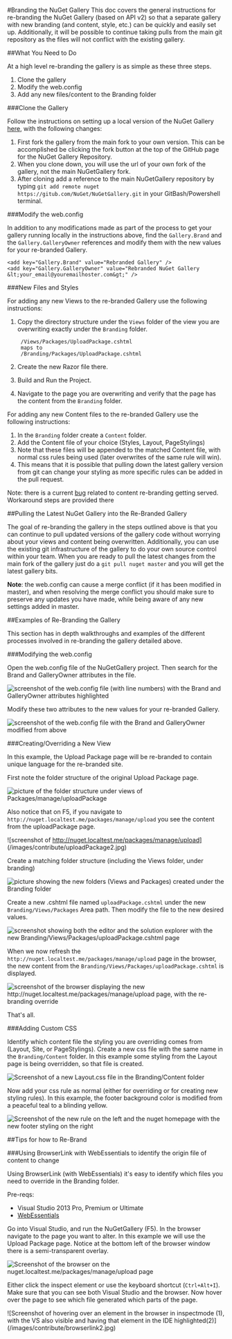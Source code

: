 #Branding the NuGet Gallery
This doc covers the general instructions for re-branding the NuGet Gallery (based on API v2) so that a separate gallery with new branding (and content, style, etc.) can be quickly and easily set up.  Additionally, it will be possible to continue taking pulls from the main git repository as the files will not conflict with the existing gallery.

##What You Need to Do

At a high level re-branding the gallery is as simple as these three steps.

1. Clone the gallery
2. Modify the web.config
3. Add any new files/content to the Branding folder

###Clone the Gallery

Follow the instructions on setting up a local version of the NuGet Gallery [here](https://github.com/NuGet/NuGetGallery/blob/master/README.markdown), with the following changes:

1. First fork the gallery from the main fork to your own version.  This can be accomplished be clicking the fork button at the top of the GitHub page for the NuGet Gallery Repository.
2. When you clone down, you will use the url of your own fork of the gallery, not the main NuGetGallery fork.
3. After cloning add a reference to the main NuGetGallery repository by typing `git add remote nuget https://gitub.com/NuGet/NuGetGallery.git` in your GitBash/Powershell terminal.

###Modify the web.config

In addition to any modifications made as part of the process to get your gallery running locally in the instructions above, find the `Gallery.Brand` and the `Gallery.GalleryOwner` references and modify them with the new values for your re-branded Gallery.

	<add key="Gallery.Brand" value="Rebranded Gallery" />
    <add key="Gallery.GalleryOwner" value="Rebranded NuGet Gallery &lt;your_email@youremailhoster.com&gt;" />

###New Files and Styles

For adding any new Views to the re-branded Gallery use the following instructions:

1. Copy the directory structure under the `Views` folder of the view you are overwriting exactly under the `Branding` folder.

		/Views/Packages/UploadPackage.cshtml
		maps to
		/Branding/Packages/UploadPackage.cshtml

2. Create the new Razor file there.
3. Build and Run the Project.
4. Navigate to the page you are overwriting and verify that the page has the content from the `Branding` folder.

For adding any new Content files to the re-branded Gallery use the following instructions:

1. In the `Branding` folder create a `Content` folder.
2. Add the Content file of your choice (Styles, Layout, PageStylings)
3. Note that these files will be appended to the matched Content file, with normal css rules being used (later overwrites of the same rule will win).
4. This means that it is possible that pulling down the latest gallery version from git can change your styling as more specific rules can be added in the pull request.

Note: there is a current [bug](https://github.com/NuGet/NuGetGallery/issues/1888) related to content re-branding getting served.  Workaround steps are provided there

##Pulling the Latest NuGet Gallery into the Re-Branded Gallery

The goal of re-branding the gallery in the steps outlined above is that you can continue to pull updated versions of the gallery code without worrying about your views and content being overwritten.  Additionally, you can use the existing git infrastructure of the gallery to do your own source control within your team.  When you are ready to pull the latest changes from the main fork of the gallery just do a `git pull nuget master` and you will get the latest gallery bits.  

**Note**: the web.config can cause a merge conflict (if it has been modified in master), and when resolving the merge conflict you should make sure to preserve any updates you have made, while being aware of any new settings added in master.

##Examples of Re-Branding the Gallery

This section has in depth walkthroughs and examples of the different processes involved in re-branding the gallery detailed above.

###Modifying the web.config

Open the web.config file of the NuGetGallery project.  Then search for the Brand and GalleryOwner attributes in the file.

![screenshot of the web.config file (with line numbers) with the Brand and GalleryOwner attributes highlighted](/images/contribute/webconfig1.jpg)

Modify these two attributes to the new values for your re-branded Gallery.

![screenshot of the web.config file with the Brand and GalleryOwner modified from above](/images/contribute/webconfig2.jpg)

###Creating/Overriding a New View

In this example, the Upload Package page will be re-branded to contain unique language for the re-branded site.

First note the folder structure of the original Upload Package page.

![picture of the folder structure under views of Packages/manage/uploadPackage](/images/contribute/uploadPackage1.jpg)

Also notice that on F5, if you navigate to `http://nuget.localtest.me/packages/manage/upload` you see the content from the uploadPackage page.

![screenshot of http://nuget.localtest.me/packages/manage/upload] (/images/contribute/uploadPackage2.jpg)

Create a matching folder structure (including the Views folder, under branding)

![picture showing the new folders (Views and Packages) created under the Branding folder](/images/contribute/uploadPackage3.jpg)

Create a new .cshtml file named `uploadPackage.cshtml` under the new `Branding/Views/Packages` Area path.  Then modify the file to the new desired values.

![screenshot showing both the editor and the solution explorer with the new Branding/Views/Packages/uploadPackage.cshtml page](/images/contribute/uploadPackage4.jpg)

When we now refresh the `http://nuget.localtest.me/packages/manage/upload` page in the browser, the new content from the `Branding/Views/Packages/uploadPackage.cshtml` is displayed.

![screenshot of the browser displaying the new http://nuget.localtest.me/packages/manage/upload page, with the re-branding override](/images/contribute/uploadPackage5.jpg)

That's all.

###Adding Custom CSS

Identify which content file the styling you are overriding comes from (Layout, Site, or PageStylings). Create a new css file with the same name in the `Branding/Content` folder.  In this example some styling from the Layout page is being overridden, so that file is created.

![Screenshot of a new Layout.css file in the Branding/Content folder](/images/contribute/customcontent1.jpg)

Now add your css rule as normal (either for overriding or for creating new styling rules).  In this example, the footer background color is modified from a peaceful teal to a blinding yellow.

![Screenshot of the new rule on the left and the nuget homepage with the new footer styling on the right](/images/contribute/customcontent2.jpg)

##Tips for how to Re-Brand

###Using BrowserLink with WebEssentials to identify the origin file of content to change

Using BrowserLink (with WebEssentials) it's easy to identify which files you need to override in the Branding folder.

Pre-reqs:

- Visual Studio 2013 Pro, Premium or Ultimate
- [WebEssentials](http://visualstudiogallery.msdn.microsoft.com/56633663-6799-41d7-9df7-0f2a504ca361)

Go into Visual Studio, and run the NuGetGallery (F5).  In the browser navigate to the page you want to alter.  In this example we will use the Upload Package page. Notice at the bottom left of the browser window there is a semi-transparent overlay.

![Screenshot of the browser on the nuget.localtest.me/packages/manage/upload page](/images/contribute/browserlink1.jpg)

Either click the inspect element or use the keyboard shortcut (`Ctrl+Alt+I`).  Make sure that you can see both Visual Studio and the browser.  Now hover over the page to see which file generated which parts of the page.

![Screenshot of hovering over an element in the browser in inspectmode (1), with the VS also visible and having that element in the IDE highlighted(2)] (/images/contribute/browserlink2.jpg)

